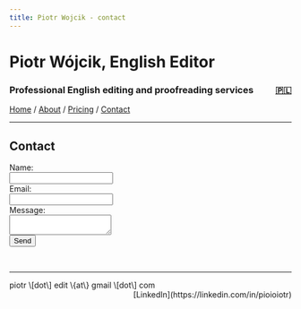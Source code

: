 ```yaml
---
title: Piotr Wojcik - contact
---
```

<link rel="stylesheet" href="style.css">

# Piotr Wójcik, English Editor

<h3><div style="float: left">Professional English editing and proofreading services</div><div style="float: right"><a href="kontakt.html" title="Kliknij tutaj, aby zobaczyć wersję polską">🇵🇱</a></div><div style="clear: both;"></div></h3>

[Home](index_en.md)  /  [About](about.md)  /  [Pricing](pricing.md)  /  [Contact](contact.md)

---

## Contact

<form action="https://formspree.io/f/meqyqere" method="POST">
  <label>Name:</label><br>
    <input type="text" name="name"><br>
  <label>Email:</label><br>
    <input type="email" name="email"><br>
  <label>Message:</label><br>
    <textarea name="message"></textarea><br>
  <button type="submit">Send</button>
</form>
<br>

---

<div style="float: left">piotr \[dot\] edit \{at\} gmail \[dot\] com</div><div style="float: right">[LinkedIn](https://linkedin.com/in/pioioiotr)</div>
